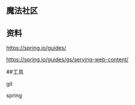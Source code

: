 ## 魔法社区
## 资料
https://spring.io/guides/

https://spring.io/guides/gs/serving-web-content/

##工具

git

spring

